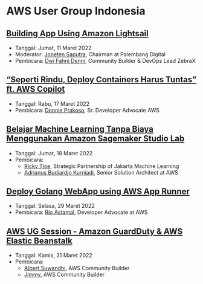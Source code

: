# AWS User Group Indonesia


## [Building App Using Amazon Lightsail](https://www.youtube.com/watch?v=6mGI4wMGdbY)

- Tanggal: Jumat, 11 Maret 2022
- Moderator: [Joneten Saputra](https://www.linkedin.com/in/joneten-saputra-913816105/), Chairman at Palembang Digital
- Pembicara: [Dwi Fahni Denni](https://www.linkedin.com/in/dfdenni/), Community Builder & DevOps Lead ZebraX


## [“Seperti Rindu, Deploy Containers Harus Tuntas” ft. AWS Copilot](https://www.youtube.com/watch?v=QabKktS9_Xs)

- Tanggal: Rabu, 17 Maret 2022
- Pembicara: [Donnie Prakoso](https://www.linkedin.com/in/donnieprakoso/), Sr. Developer Advocate AWS


## [Belajar Machine Learning Tanpa Biaya Menggunakan Amazon Sagemaker Studio Lab](https://www.youtube.com/watch?v=9lIHWCkyb5I)

- Tanggal: Jumat, 18 Maret 2022
- Pembicara:
  - [Ricky Tjoe](https://www.linkedin.com/in/ricky-tjoe/), Strategic Partnership of Jakarta Machine Learning
  - [Adrianus Budiardjo Kurniadi](https://www.linkedin.com/in/adrianus-b-kurnadi-07434a57/), Senior Solution Architect at AWS


## [Deploy Golang WebApp using AWS App Runner](https://www.youtube.com/watch?v=7aiBGNDxJ5w)

- Tanggal: Selasa, 29 Maret 2022
- Pembicara: [Rio Astamal](https://www.linkedin.com/in/rioastamal/), Developer Advocate at AWS

## [AWS UG Session - Amazon GuardDuty & AWS Elastic Beanstalk](https://www.youtube.com/watch?v=dKIuLVaTlrY)

- Tanggal: Kamis, 31 Maret 2022
- Pembicara:
  - [Albert Suwandhi](https://www.linkedin.com/in/albertsuwandhi/), AWS Community Builder
  - [Jimmy](https://www.linkedin.com/in/gymie/), AWS Community Builder
